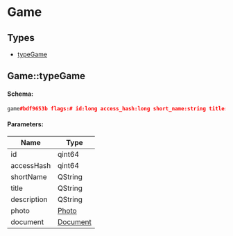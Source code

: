 # Game

## Types

* [typeGame](#gametypegame)

## Game::typeGame

#### Schema:

```c++
game#bdf9653b flags:# id:long access_hash:long short_name:string title:string description:string photo:Photo document:flags.0?Document = Game;
```

#### Parameters:

|Name|Type|
|----|----|
|id|qint64|
|accessHash|qint64|
|shortName|QString|
|title|QString|
|description|QString|
|photo|[Photo](photo.md)|
|document|[Document](document.md)|

